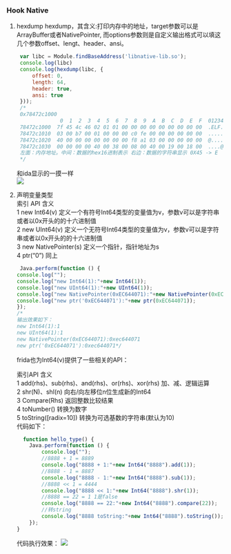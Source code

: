 ### Hook Native

1. hexdump
    hexdump，其含义:打印内存中的地址，target参数可以是ArrayBuffer或者NativePointer,
    而options参数则是自定义输出格式可以填这几个参数offset、lengt、header、ansi。
   ```js
    var libc = Module.findBaseAddress('libnative-lib.so');
    console.log(libc)
    console.log(hexdump(libc, {
        offset: 0,
        length: 64,
        header: true,
        ansi: true
    }));
    /*
    0x78472c1000
                 0  1  2  3  4  5  6  7  8  9  A  B  C  D  E  F  0123456789ABCDEF
    78472c1000  7f 45 4c 46 02 01 01 00 00 00 00 00 00 00 00 00  .ELF............
    78472c1010  03 00 b7 00 01 00 00 00 c0 fe 00 00 00 00 00 00  ................
    78472c1020  40 00 00 00 00 00 00 00 f8 a1 03 00 00 00 00 00  @...............
    78472c1030  00 00 00 00 40 00 38 00 08 00 40 00 19 00 18 00  ....@.8...@.....
    左面：内存地址。中间：数据的hex16进制表示 右边：数据的字符串显示 0X45 -> E
    */
    ```
    和ida显示的一摸一样     
    ![](pic/01.a.png)
   
2. 声明变量类型   
        索引	API	含义  
    1	new Int64(v)	定义一个有符号Int64类型的变量值为v，参数v可以是字符串或者以0x开头的的十六进制值    
    2	new UInt64(v)	定义一个无符号Int64类型的变量值为v，参数v可以是字符串或者以0x开头的的十六进制值    
    3	new NativePointer(s)	定义一个指针，指针地址为s   
    4	ptr(“0”)	同上  
    ```js
     Java.perform(function () {
    console.log("");
    console.log("new Int64(1):"+new Int64(1));
    console.log("new UInt64(1):"+new UInt64(1));
    console.log("new NativePointer(0xEC644071):"+new NativePointer(0xEC644071));
    console.log("new ptr('0xEC644071'):"+new ptr(0xEC644071));
    });
    /*
    输出效果如下：    
    new Int64(1):1 
    new UInt64(1):1    
    new NativePointer(0xEC644071):0xec644071   
    new ptr('0xEC644071'):0xec644071*/ 
    ``` 
   
    frida也为Int64(v)提供了一些相关的API： 

    索引API	                                             含义  
    1	 add(rhs)、sub(rhs)、and(rhs)、or(rhs)、xor(rhs)	 加、减、逻辑运算    
    2	 shr(N)、shl(n)	                                 向右/向左移位n位生成新的Int64  
    3	 Compare(Rhs)	                                 返回整数比较结果    
    4	 toNumber()	                                     转换为数字   
    5	 toString([radix=10])	                         转换为可选基数的字符串(默认为10)  
    代码如下：   
    ```js
      function hello_type() {
        Java.perform(function () {
            console.log("");
            //8888 + 1 = 8889
            console.log("8888 + 1:"+new Int64("8888").add(1));
            //8888 - 1 = 8887
            console.log("8888 - 1:"+new Int64("8888").sub(1));
            //8888 << 1 = 4444
            console.log("8888 << 1:"+new Int64("8888").shr(1));
            //8888 == 22 = 1 1是false
            console.log("8888 == 22:"+new Int64("8888").compare(22));
            //转string
            console.log("8888 toString:"+new Int64("8888").toString());
        });
    }
    ``` 
    代码执行效果： 
    ![](pic/02.a.png)   
